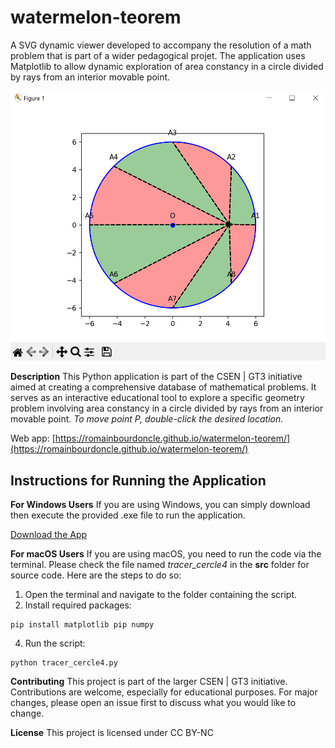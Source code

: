 # watermelon-teorem
A SVG dynamic viewer developed to accompany the resolution of a math problem that is part of a wider pedagogical projet. The application uses Matplotlib to allow dynamic exploration of area constancy in a circle divided by rays from an interior movable point. 

![app_screenshot](./docs/capture.png)

**Description**
This Python application is part of the CSEN | GT3 initiative aimed at creating a comprehensive database of mathematical problems. It serves as an interactive educational tool to explore a specific geometry problem involving area constancy in a circle divided by rays from an interior movable point. _To move point P, double-click the desired location._

Web app: [https://romainbourdoncle.github.io/watermelon-teorem/](https://romainbourdoncle.github.io/watermelon-teorem/)
## Instructions for Running the Application

**For Windows Users**
If you are using Windows, you can simply download then execute the provided .exe file to run the application.

[Download the App](https://github.com/romainbourdoncle/watermelon-teorem/releases/download/v1.0.0/tracer_cercle4.exe)

**For macOS Users**
If you are using macOS, you need to run the code via the terminal. Please check the file named *tracer_cercle4* in the **src** folder for source code. Here are the steps to do so:
1. Open the terminal and navigate to the folder containing the script.
2. Install required packages:
```
pip install matplotlib pip numpy
```

4. Run the script:
```
python tracer_cercle4.py
```
**Contributing**
This project is part of the larger CSEN | GT3 initiative. Contributions are welcome, especially for educational purposes. For major changes, please open an issue first to discuss what you would like to change.

**License**
This project is licensed under CC BY-NC
